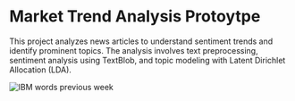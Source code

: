 # Market Trend Analysis Protoytpe

This project analyzes news articles to understand sentiment trends and identify prominent topics.  The analysis involves text preprocessing, sentiment analysis using TextBlob, and topic modeling with Latent Dirichlet Allocation (LDA).

![IBM words previous week](images_gifs_used/word_cloud_ibm_talks.gif)
